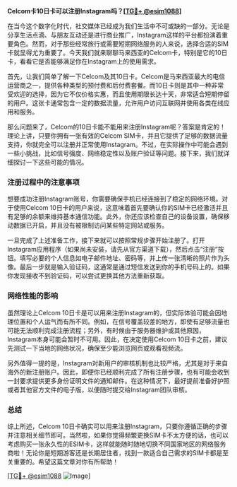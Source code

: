 **Celcom卡10日卡可以注册Instagram吗？[[TG💪+ @esim1088](https://t.me/s/esim1088)]**

在当今这个数字化时代，社交媒体已经成为我们生活中不可或缺的一部分。无论是分享生活点滴、与朋友互动还是进行商业推广，Instagram这样的平台都扮演着重要角色。然而，对于那些经常旅行或需要短期网络服务的人来说，选择合适的SIM卡就显得尤为重要了。今天我们就来聊聊马来西亚的Celcom卡，特别是它的10日卡，看看它是否能够满足你在Instagram上的使用需求。

首先，让我们简单了解一下Celcom及其10日卡。Celcom是马来西亚最大的电信运营商之一，提供各种类型的预付费和后付费套餐。而10日卡则是其中一种非常受欢迎的选择，因为它不仅价格实惠，而且使用期限长达十天，非常适合短期停留的用户。这张卡通常包含一定的数据流量，允许用户访问互联网并使用各类在线应用和服务。

那么问题来了，Celcom的10日卡能不能用来注册Instagram呢？答案是肯定的！理论上讲，只要你拥有一张有效的Celcom SIM卡，并且它提供了足够的数据流量支持，你就完全可以注册并正常使用Instagram。不过，在实际操作中可能会遇到一些小挑战，比如信号强度、网络稳定性以及账户验证等问题。接下来，我们就详细探讨一下这些可能的情况。

### 注册过程中的注意事项

想要成功注册Instagram账号，你需要确保手机已经连接到了稳定的网络环境。对于使用Celcom 10日卡的用户来说，这意味着首先要确认你的SIM卡已经激活并且有足够的余额来维持基本通信功能。此外，你还应该检查自己的设备设置，确保移动数据已开启，并且没有被限制访问某些特定网站或服务。

一旦完成了上述准备工作，接下来就可以按照常规步骤开始注册了。打开Instagram应用程序（如果尚未安装，请先从官方渠道下载），然后点击“注册”按钮。填写必要的个人信息如电子邮件地址、密码等，并上传一张清晰的照片作为头像。最后一步就是输入验证码，这通常是通过短信发送到你的手机号码上的。如果你发现接收不到验证码，可以尝试更换其他方法重新获取。

### 网络性能的影响

虽然理论上Celcom 10日卡是可以用来注册Instagram的，但实际体验可能会因地理位置和个人运气而有所不同。例如，在信号覆盖较差的地方，即使有足够流量也可能无法顺利完成注册流程；另外，有时候由于服务器维护或其他原因，Instagram本身可能会暂时不可用。因此，在决定使用Celcom 10日卡之前，建议先测试一下当地的网络状况，确保至少能浏览网页或观看视频流。

另外值得一提的是，Instagram对新用户的审核机制也比较严格，尤其是对于来自海外的新注册账户。因此，即便你已经顺利完成了所有注册步骤，也有可能会收到一封要求提供更多身份证明文件的通知邮件。在这种情况下，最好提前准备好护照或者其他官方文件的电子版，以便随时提交给Instagram团队审核。

### 总结

综上所述，Celcom 10日卡确实可以用来注册Instagram，只要你遵循正确的步骤并注意相关细节即可。当然啦，如果你觉得频繁更换SIM卡不太方便的话，也可以考虑购买一张永久性的ESIM卡，这样就能随时随地切换不同国家地区的网络服务商啦！无论你是短期游客还是长期居住者，找到一款适合自己需求的SIM卡都是至关重要的。希望这篇文章对你有所帮助！

[[TG💪+ @esim1088](https://t.me/s/esim1088) ![Image](https://i.postimg.cc/4NQfJmqS/Snipaste-2025-05-13-00-14-12.png)]